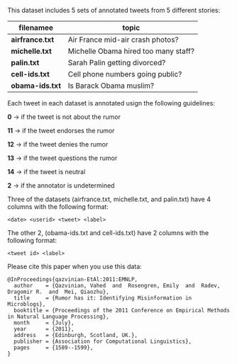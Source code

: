 This dataset includes 5 sets of annotated tweets from 5 different stories: 


| filenamee  | topic |
|---|---|
| **airfrance.txt**  | Air France mid-air crash photos?  | 
|  **michelle.txt** |  Michelle Obama hired too many staff? |  
|  **palin.txt** |  Sarah Palin getting divorced?  | 
|  **cell-ids.txt** |  Cell phone numbers going public?  | 
|  **obama-ids.txt** |  Is Barack Obama muslim?   | 
	


Each tweet in each dataset is annotated usign the following guidelines:

**0** -> if the tweet is not about the rumor

**11** -> if the tweet endorses the rumor

**12** -> if the tweet denies the rumor

**13** -> if the tweet questions the rumor

**14** -> if the tweet is neutral

**2** -> if the annotator is undetermined


Three of the datasets (airfrance.txt, michelle.txt, and palin.txt) have 4 columns with the following format:

`<date> <userid> <tweet> <label>`

The other 2, (obama-ids.txt and cell-ids.txt) have 2 columns with the following format:

`<tweet id> <label>`


Please cite this paper when you use this data:
```
@InProceedings{qazvinian-EtAl:2011:EMNLP,
  author    = {Qazvinian, Vahed  and  Rosengren, Emily  and  Radev, Dragomir R.  and  Mei, Qiaozhu},
  title     = {Rumor has it: Identifying Misinformation in Microblogs},
  booktitle = {Proceedings of the 2011 Conference on Empirical Methods in Natural Language Processing},
  month     = {July},
  year      = {2011},
  address   = {Edinburgh, Scotland, UK.},
  publisher = {Association for Computational Linguistics},
  pages     = {1589--1599},
}
```

